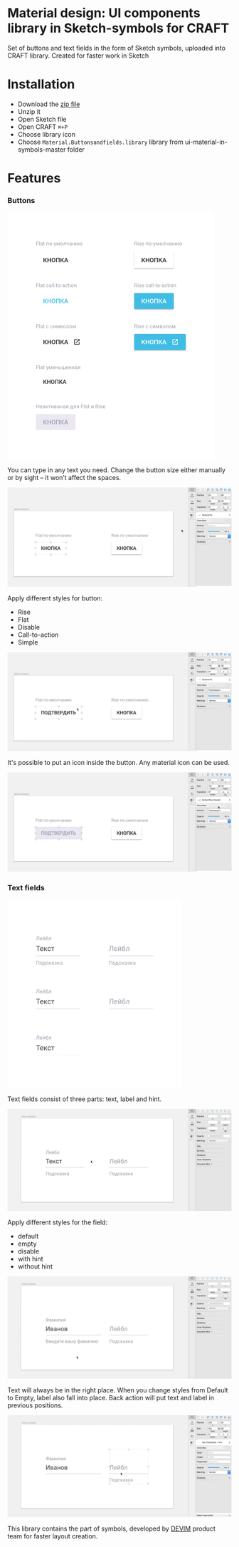 # Material design: UI components library in Sketch-symbols for CRAFT

Set of buttons and text fields in the form of Sketch symbols, uploaded into CRAFT library. Created for faster work in Sketch

# Installation

+ Download the [zip file](https://github.com/nostrism/ui-material-in-symbols/archive/master.zip)
+ Unzip it
+ Open Sketch file
+ Open CRAFT `⌘+P`
+ Choose library icon
+ Choose `Material.Buttonsandfields.library` library from ui-material-in-symbols-master folder

# Features

### Buttons

![All Buttons](./img/Buttons.png)

You can type in any text you need. Change the button size either manually or by sight – it won’t affect the spaces.

![Edit button](./img/btn-01.gif)

Apply different styles for button: 

+ Rise
+ Flat
+ Disable
+ Call-to-action
+ Simple

![Button styles](./img/btn-02.gif)

It's possible to put an icon inside the button. Any material icon can be used.

![Icon inside](./img/btn-03.gif)

### Text fields

![All Buttons](./img/Fields.png)

Text fields consist of three parts: text, label and hint.

![Edit fields](./img/fields-01.gif)

Apply different styles for the field: 

+ default
+ empty
+ disable
+ with hint
+ without hint

![Fields style](./img/fields-02.gif)

Text will always be in the right place. When you change styles from Default to Empty, label also fall into place. Back action will put text and label in previous positions.

![Fields change](./img/fields-03.gif)

This library contains the part of symbols, developed by [DEVIM](https://www.devim.team) product team for faster layout creation.
